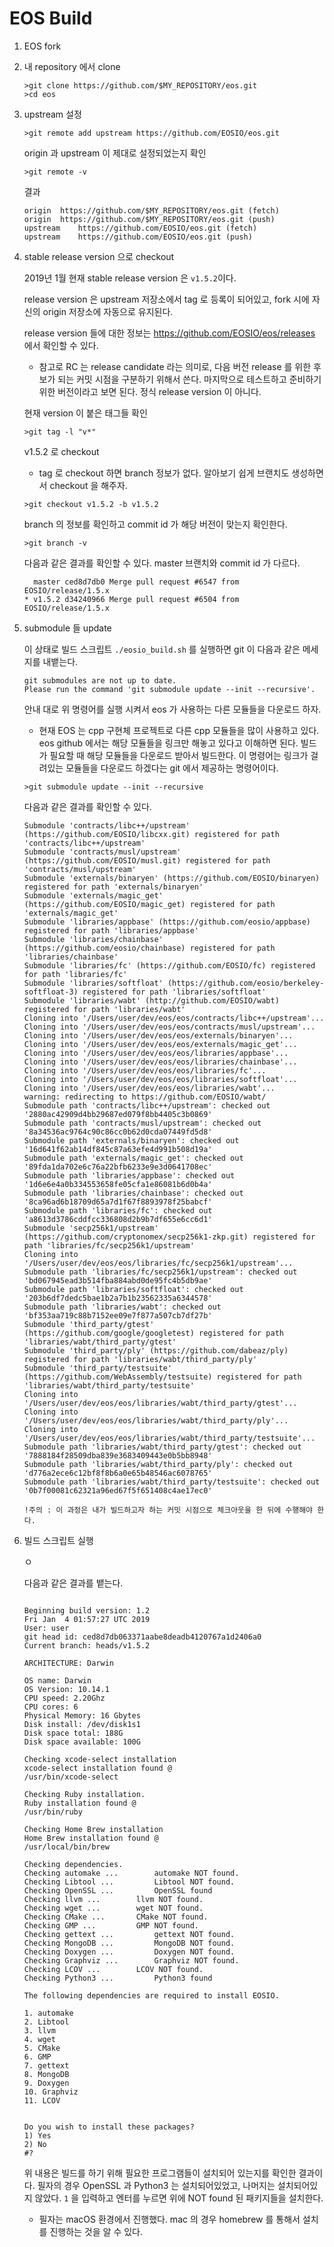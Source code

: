 # EOS Build

1. EOS fork
2. 내 repository 에서 clone
    ```console
    >git clone https://github.com/$MY_REPOSITORY/eos.git
    >cd eos 
    ```
3. upstream 설정
    ```console
    >git remote add upstream https://github.com/EOSIO/eos.git
    ```
    origin 과 upstream 이 제대로 설정되었는지 확인
    ```
    >git remote -v
    ```
    
    결과
    ```console
    origin	https://github.com/$MY_REPOSITORY/eos.git (fetch)
    origin	https://github.com/$MY_REPOSITORY/eos.git (push)
    upstream	https://github.com/EOSIO/eos.git (fetch)
    upstream	https://github.com/EOSIO/eos.git (push)
    ```
4. stable release version 으로 checkout
    
    2019년 1월 현재 stable release version 은 `v1.5.2`이다.
    
    release version 은 upstream 저장소에서 tag 로 등록이 되어있고, fork 시에 자신의 origin 저장소에 자동으로 유지된다.
    
    release version 들에 대한 정보는 https://github.com/EOSIO/eos/releases 에서 확인할 수 있다.
     * 참고로 RC 는 release candidate 라는 의미로, 다음 버전 release 를 위한 후보가 되는 커밋 시점을 구분하기 위해서 쓴다. 마지막으로 테스트하고 준비하기 위한 버전이라고 보면 된다. 정식 release version 이 아니다. 
    
    현재 version 이 붙은 태그들 확인
    ```console
    >git tag -l "v*"
    ```
    
    v1.5.2 로 checkout
     * tag 로 checkout 하면 branch 정보가 없다. 알아보기 쉽게 브랜치도 생성하면서 checkout 을 해주자.
    ```console
    >git checkout v1.5.2 -b v1.5.2 
    ```
    
    branch 의 정보를 확인하고 commit id 가 해당 버전이 맞는지 확인한다.
    ```console
    >git branch -v
    ```
    
    다음과 같은 결과를 확인할 수 있다. master 브랜치와 commit id 가 다르다.
    ```console
      master ced8d7db0 Merge pull request #6547 from EOSIO/release/1.5.x
    * v1.5.2 d34240966 Merge pull request #6504 from EOSIO/release/1.5.x
    ```
    
5. submodule 들 update
    
    이 상태로 빌드 스크립트 ```./eosio_build.sh``` 를 실행하면 git 이 다음과 같은 메세지를 내뱉는다.
    
    ```console
    git submodules are not up to date.
	Please run the command 'git submodule update --init --recursive'.
	```
	
	안내 대로 위 명령어를 실행 시켜서 eos 가 사용하는 다른 모듈들을 다운로드 하자.
	 * 현재 EOS 는 cpp 구현체 프로젝트로 다른 cpp 모듈들을 많이 사용하고 있다. eos github 에서는 해당 모듈들을 링크만 해놓고 있다고 이해하면 된다. 빌드가 필요할 때 해당 모듈들을 다운로드 받아서 빌드한다. 이 명령어는 링크가 걸려있는 모듈들을 다운로드 하겠다는 git 에서 제공하는 명령어이다.
	
	```console
	>git submodule update --init --recursive
	```
	
	다음과 같은 결과를 확인할 수 있다.
	```console
    Submodule 'contracts/libc++/upstream' (https://github.com/EOSIO/libcxx.git) registered for path 'contracts/libc++/upstream'
    Submodule 'contracts/musl/upstream' (https://github.com/EOSIO/musl.git) registered for path 'contracts/musl/upstream'
    Submodule 'externals/binaryen' (https://github.com/EOSIO/binaryen) registered for path 'externals/binaryen'
    Submodule 'externals/magic_get' (https://github.com/EOSIO/magic_get) registered for path 'externals/magic_get'
    Submodule 'libraries/appbase' (https://github.com/eosio/appbase) registered for path 'libraries/appbase'
    Submodule 'libraries/chainbase' (https://github.com/eosio/chainbase) registered for path 'libraries/chainbase'
    Submodule 'libraries/fc' (https://github.com/EOSIO/fc) registered for path 'libraries/fc'
    Submodule 'libraries/softfloat' (https://github.com/eosio/berkeley-softfloat-3) registered for path 'libraries/softfloat'
    Submodule 'libraries/wabt' (http://github.com/EOSIO/wabt) registered for path 'libraries/wabt'
    Cloning into '/Users/user/dev/eos/eos/contracts/libc++/upstream'...
    Cloning into '/Users/user/dev/eos/eos/contracts/musl/upstream'...
    Cloning into '/Users/user/dev/eos/eos/externals/binaryen'...
    Cloning into '/Users/user/dev/eos/eos/externals/magic_get'...
    Cloning into '/Users/user/dev/eos/eos/libraries/appbase'...
    Cloning into '/Users/user/dev/eos/eos/libraries/chainbase'...
    Cloning into '/Users/user/dev/eos/eos/libraries/fc'...
    Cloning into '/Users/user/dev/eos/eos/libraries/softfloat'...
    Cloning into '/Users/user/dev/eos/eos/libraries/wabt'...
    warning: redirecting to https://github.com/EOSIO/wabt/
    Submodule path 'contracts/libc++/upstream': checked out '2880ac42909d4bb29687ed079f8bb4405c3b0869'
    Submodule path 'contracts/musl/upstream': checked out '8a34536ac9764c90c86cc0b62d0cda07449fd5d8'
    Submodule path 'externals/binaryen': checked out '16d641f62ab14df845c87a63efe4d991b508d19a'
    Submodule path 'externals/magic_get': checked out '89fda1da702e6c76a22bfb6233e9e3d0641708ec'
    Submodule path 'libraries/appbase': checked out '1d6e6e4a0b334553658fe05cfa1e86081b6d0b4a'
    Submodule path 'libraries/chainbase': checked out '8ca96ad6b18709d65a7d1f67f8893978f25babcf'
    Submodule path 'libraries/fc': checked out 'a8613d3786cddfcc336808d2b9b7df655e6cc6d1'
    Submodule 'secp256k1/upstream' (https://github.com/cryptonomex/secp256k1-zkp.git) registered for path 'libraries/fc/secp256k1/upstream'
    Cloning into '/Users/user/dev/eos/eos/libraries/fc/secp256k1/upstream'...
    Submodule path 'libraries/fc/secp256k1/upstream': checked out 'bd067945ead3b514fba884abd0de95fc4b5db9ae'
    Submodule path 'libraries/softfloat': checked out '203b6df7dedc5bae1b2a7b1b23562335a6344578'
    Submodule path 'libraries/wabt': checked out 'bf353aa719c88b7152ee09e7f877a507cb7df27b'
    Submodule 'third_party/gtest' (https://github.com/google/googletest) registered for path 'libraries/wabt/third_party/gtest'
    Submodule 'third_party/ply' (https://github.com/dabeaz/ply) registered for path 'libraries/wabt/third_party/ply'
    Submodule 'third_party/testsuite' (https://github.com/WebAssembly/testsuite) registered for path 'libraries/wabt/third_party/testsuite'
    Cloning into '/Users/user/dev/eos/eos/libraries/wabt/third_party/gtest'...
    Cloning into '/Users/user/dev/eos/eos/libraries/wabt/third_party/ply'...
    Cloning into '/Users/user/dev/eos/eos/libraries/wabt/third_party/testsuite'...
    Submodule path 'libraries/wabt/third_party/gtest': checked out '7888184f28509dba839e3683409443e0b5bb8948'
    Submodule path 'libraries/wabt/third_party/ply': checked out 'd776a2ece6c12bf8f8b6a0e65b48546ac6078765'
    Submodule path 'libraries/wabt/third_party/testsuite': checked out '0b7f00081c62321a96ed67f5f651408c4ae17ec0'
	```
	
	`!주의 : 이 과정은 내가 빌드하고자 하는 커밋 시점으로 체크아웃을 한 뒤에 수행해야 한다.`
	
6. 빌드 스크립트 실행

    ㅇ
    
    다음과 같은 결과를 뱉는다.
    ```console
    
	Beginning build version: 1.2
    Fri Jan  4 01:57:27 UTC 2019
    User: user
    git head id: ced8d7db063371aabe8deadb4120767a1d2406a0
    Current branch: heads/v1.5.2
    
    ARCHITECTURE: Darwin
    
    OS name: Darwin
    OS Version: 10.14.1
    CPU speed: 2.20Ghz
    CPU cores: 6
    Physical Memory: 16 Gbytes
    Disk install: /dev/disk1s1
    Disk space total: 188G
    Disk space available: 100G
    
    Checking xcode-select installation
    xcode-select installation found @
    /usr/bin/xcode-select
    
    Checking Ruby installation.
    Ruby installation found @
    /usr/bin/ruby
    
    Checking Home Brew installation
    Home Brew installation found @
    /usr/local/bin/brew
    
    Checking dependencies.
    Checking automake ... 		 automake NOT found.
    Checking Libtool ... 		 Libtool NOT found.
    Checking OpenSSL ... 		 OpenSSL found
    Checking llvm ... 		 llvm NOT found.
    Checking wget ... 		 wget NOT found.
    Checking CMake ... 		 CMake NOT found.
    Checking GMP ... 		 GMP NOT found.
    Checking gettext ... 		 gettext NOT found.
    Checking MongoDB ... 		 MongoDB NOT found.
    Checking Doxygen ... 		 Doxygen NOT found.
    Checking Graphviz ... 		 Graphviz NOT found.
    Checking LCOV ... 		 LCOV NOT found.
    Checking Python3 ... 		 Python3 found
    
    The following dependencies are required to install EOSIO.
    
    1. automake
    2. Libtool
    3. llvm
    4. wget
    5. CMake
    6. GMP
    7. gettext
    8. MongoDB
    9. Doxygen
    10. Graphviz
    11. LCOV
    
    
    Do you wish to install these packages?
    1) Yes
    2) No
    #?

    ```
    위 내용은 빌드를 하기 위해 필요한 프로그램들이 설치되어 있는지를 확인한 결과이다.
    필자의 경우 OpenSSL 과 Python3 는 설치되어있었고, 나머지는 설치되어있지 않았다.
    ```1``` 을 입력하고 엔터를 누르면 위에 NOT found 된 패키지들을 설치한다.
     * 필자는 macOS 환경에서 진행했다. mac 의 경우 homebrew 를 통해서 설치를 진행하는 것을 알 수 있다.